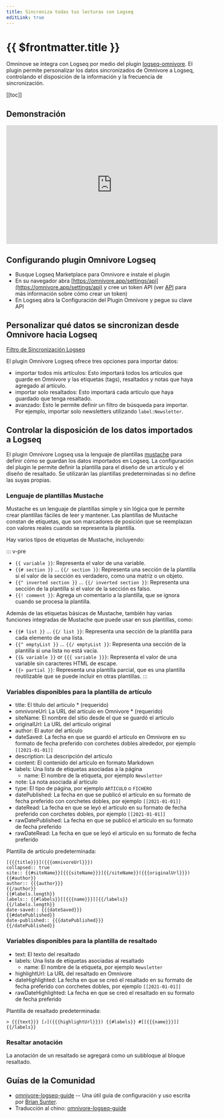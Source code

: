 ```yaml
---
title: Sincroniza todas tus lecturas con Logseq
editLink: true
---
```


# {{ $frontmatter.title }}

Omninove se integra con Logseq por medio del plugin [logseq-omnivore](https://github.com/omnivore-app/logseq-omnivore). El plugin permite personalizar los datos sincronizados de Omnivore a Logseq, controlando el disposición de la información y la frecuencia de sincronización.

[[toc]]

## Demonstración

<iframe width="560" height="315" src="https://www.youtube.com/embed/Cc6DbBtOs14" title="YouTube video player" frameborder="0" allow="accelerometer; autoplay; clipboard-write; encrypted-media; gyroscope; picture-in-picture; web-share" allowfullscreen></iframe>

## Configurando plugin Omnivore Logseq

- Busque Logseq Marketplace para Omnivore e instale el plugin
- En su navegador abra [https://omnivore.app/settings/api](https://omnivore.app/settings/api) y cree un token API (ver [API](../../integrations/api.md) para más información sobre cómo crear un token)
- En Logseq abra la Configuración del Plugin Omnivore y pegue su clave API

## Personalizar qué datos se sincronizan desde Omnivore hacia Logseq

[Filtro de Sincronización Logseq](./images/logseq-sync-filter.png)

El plugin Omnivore Logseq ofrece tres opciones para importar datos:

- importar todos mis artículos: Esto importará todos los artículos que guarde en Omnivore y las etiquetas (tags), resaltados y notas que haya agregado al artículo.
- importar solo resaltados: Esto importará cada artículo que haya guardado que tenga resaltado.
- avanzado: Esto le permite definir un filtro de búsqueda para importar. Por ejemplo, importar solo newsletters utilizando `label:Newsletter`.

## Controlar la disposición de los datos importados a Logseq

El plugin Omnivore Logseq usa la lenguaje de plantillas [mustache](https://mustache.github.io/) para definir cómo se guardan los datos importados en Logseq. La configuración del plugin le permite definir la plantilla para el diseño de un artículo y el diseño de resaltado. Se utilizarán las plantillas predeterminadas si no define las suyas propias.

### Lenguaje de plantillas Mustache

Mustache es un lenguaje de plantillas simple y sin lógica que le permite crear plantillas fáciles de leer y mantener. Las plantillas de Mustache constan de etiquetas, que son marcadores de posición que se reemplazan con valores reales cuando se representa la plantilla.

Hay varios tipos de etiquetas de Mustache, incluyendo:

::: v-pre

- `{{ variable }}`: Representa el valor de una variable.
- `{{# section }}` ... `{{/ section }}`: Representa una sección de la plantilla si el valor de la sección es verdadero, como una matriz o un objeto.
- `{{^ inverted section }}` ... `{{/ inverted section }}`: Representa una sección de la plantilla si el valor de la sección es falso.
- `{{! comment }}`: Agrega un comentario a la plantilla, que se ignora cuando se procesa la plantilla.

Además de las etiquetas básicas de Mustache, también hay varias funciones integradas de Mustache que puede usar en sus plantillas, como:

- `{{# list }}` ... `{{/ list }}`: Representa una sección de la plantilla para cada elemento de una lista.
- `{{^ emptyList }}` ... `{{/ emptyList }}`: Representa una sección de la plantilla si una lista no está vacía.
- `{{& variable }}` or `{{{ variable }}}`: Representa el valor de una variable sin caracteres HTML de escape.
- `{{> partial }}`: Representa una plantilla parcial, que es una plantilla reutilizable que se puede incluir en otras plantillas.
:::

### Variables disponibles para la plantilla de artículo

- title: El título del artículo * (requerido)
- omnivoreUrl: La URL del artículo en Omnivore * (requerido)
- siteName: El nombre del sitio desde el que se guardó el artículo
- originalUrl: La URL del artículo original
- author: El autor del artículo
- dateSaved: La fecha en que se guardó el artículo en Omnivore en su formato de fecha preferido con corchetes dobles alrededor, por ejemplo `[[2021-01-01]]`
- description: La descripción del artículo
- content: El contenido del artículo en formato Markdown
- labels: Una lista de etiquetas asociadas a la página
  - name: El nombre de la etiqueta, por ejemplo `Newsletter`
- note: La nota asociada al artículo
- type: El tipo de página, por ejemplo `ARTICULO` o `FICHERO`
- datePublished: La fecha en que se publicó el artículo en su formato de fecha preferido con corchetes dobles, por ejemplo `[[2021-01-01]]`
- dateRead: La fecha en que se leyó el artículo en su formato de fecha preferido con corchetes dobles, por ejemplo `[[2021-01-01]]`
- rawDatePublished: La fecha en que se publicó el artículo en su formato de fecha preferido
- rawDateRead: La fecha en que se leyó el artículo en su formato de fecha preferido

Plantilla de artículo predeterminada:

```
[{{{title}}}]({{{omnivoreUrl}}})
collapsed:: true
site:: {{#siteName}}[{{{siteName}}}]{{/siteName}}({{{originalUrl}}})
{{#author}}
author:: {{{author}}}
{{/author}}
{{#labels.length}}
labels:: {{#labels}}[[{{{name}}}]]{{/labels}}
{{/labels.length}}
date-saved:: {{{dateSaved}}}
{{#datePublished}}
date-published:: {{{datePublished}}}
{{/datePublished}}
```

### Variables disponibles para la plantilla de resaltado

- text: El texto del resaltado
- labels: Una lista de etiquetas asociadas al resaltado
  - name: El nombre de la etiqueta, por ejemplo `Newsletter`
- highlightUrl: La URL del resaltado en Omnivore
- dateHighlighted: La fecha en que se creó el resaltado en su formato de fecha preferido con corchetes dobles, por ejemplo `[[2021-01-01]]`
- rawDateHighlighted: La fecha en que se creó el resaltado en su formato de fecha preferido

Plantilla de resaltado predeterminada:

```
> {{{text}}} [⤴️]({{{highlightUrl}}}) {{#labels}} #[[{{{name}}}]] {{/labels}}
```

### Resaltar anotación

La anotación de un resaltado se agregará como un subbloque al bloque resaltado.

## Guías de la Comunidad

- [omnivore-logseq-guide](https://briansunter.com/graph/#/page/omnivore-logseq-guide?anchor=ls-block-62b28de3-0e9e-456e-bf29-7e2541213aa5) -- Una útil guía de configuración y uso escrita por [Brian Sunter](https://briansunter.com/).
- Traducción al chino: [omnivore-logseq-guide](https://sywhb.github.io/#/page/omnivore-logseq%20%E6%8C%87%E5%8D%97)
